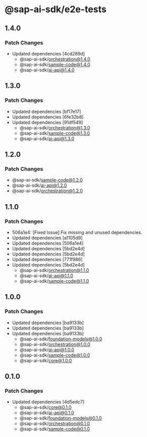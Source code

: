 # @sap-ai-sdk/e2e-tests

## 1.4.0

### Patch Changes

- Updated dependencies [4cd289d]
  - @sap-ai-sdk/orchestration@1.4.0
  - @sap-ai-sdk/sample-code@1.4.0
  - @sap-ai-sdk/ai-api@1.4.0

## 1.3.0

### Patch Changes

- Updated dependencies [bf17e17]
- Updated dependencies [6fe32b8]
- Updated dependencies [91df549]
  - @sap-ai-sdk/orchestration@1.3.0
  - @sap-ai-sdk/sample-code@1.3.0
  - @sap-ai-sdk/ai-api@1.3.0

## 1.2.0

### Patch Changes

- @sap-ai-sdk/sample-code@1.2.0
- @sap-ai-sdk/ai-api@1.2.0
- @sap-ai-sdk/orchestration@1.2.0

## 1.1.0

### Patch Changes

- 506a1e4: [Fixed Issue] Fix missing and unused dependencies.
- Updated dependencies [a1105d9]
- Updated dependencies [506a1e4]
- Updated dependencies [5bd2e4d]
- Updated dependencies [5bd2e4d]
- Updated dependencies [771f986]
- Updated dependencies [5bd2e4d]
  - @sap-ai-sdk/orchestration@1.1.0
  - @sap-ai-sdk/ai-api@1.1.0
  - @sap-ai-sdk/sample-code@1.1.0

## 1.0.0

### Patch Changes

- Updated dependencies [ba9133b]
- Updated dependencies [ba9133b]
- Updated dependencies [ba9133b]
  - @sap-ai-sdk/foundation-models@1.0.0
  - @sap-ai-sdk/orchestration@1.0.0
  - @sap-ai-sdk/ai-api@1.0.0
  - @sap-ai-sdk/sample-code@1.0.0
  - @sap-ai-sdk/core@1.0.0

## 0.1.0

### Patch Changes

- Updated dependencies [4d5edc7]
  - @sap-ai-sdk/core@0.1.0
  - @sap-ai-sdk/ai-api@0.1.0
  - @sap-ai-sdk/foundation-models@0.1.0
  - @sap-ai-sdk/orchestration@0.1.0
  - @sap-ai-sdk/sample-code@0.1.0
